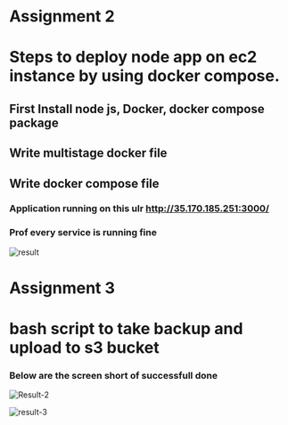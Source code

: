 # Assignment 2
# Steps to deploy node app on ec2 instance by using docker compose.

## First Install node js, Docker, docker compose package
## Write multistage docker file
## Write docker compose file
### Application running on this ulr http://35.170.185.251:3000/
### Prof every service is running fine
![result](https://github.com/user-attachments/assets/8a65692a-098e-4112-a901-4c39ba764aba)

# Assignment 3
# bash script to take backup and upload to s3 bucket
### Below are the screen short of successfull done

![Result-2](https://github.com/user-attachments/assets/fc892381-62f1-41d4-916e-44a994ef8ece)

![result-3](https://github.com/user-attachments/assets/7ed6d81d-86da-4dec-9412-347ba1068744)
